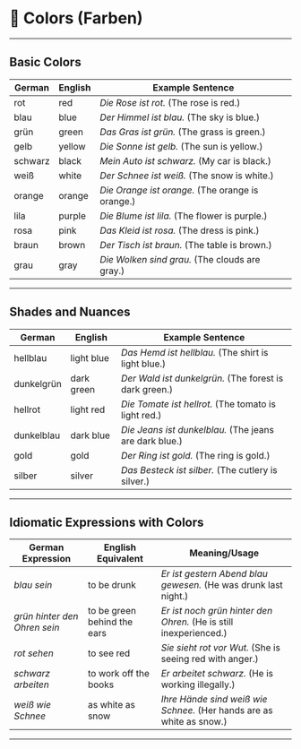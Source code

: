 # 🎨 Colors (Farben)

---

## Basic Colors

| German       | English    | Example Sentence                          |
|--------------|------------|-------------------------------------------|
| rot          | red        | *Die Rose ist rot.* (The rose is red.)    |
| blau         | blue       | *Der Himmel ist blau.* (The sky is blue.) |
| grün         | green      | *Das Gras ist grün.* (The grass is green.)|
| gelb         | yellow     | *Die Sonne ist gelb.* (The sun is yellow.)|
| schwarz      | black      | *Mein Auto ist schwarz.* (My car is black.)|
| weiß         | white      | *Der Schnee ist weiß.* (The snow is white.)|
| orange       | orange     | *Die Orange ist orange.* (The orange is orange.)|
| lila         | purple     | *Die Blume ist lila.* (The flower is purple.)|
| rosa         | pink       | *Das Kleid ist rosa.* (The dress is pink.)|
| braun        | brown      | *Der Tisch ist braun.* (The table is brown.)|
| grau         | gray       | *Die Wolken sind grau.* (The clouds are gray.)|

---

## Shades and Nuances

| German           | English          | Example Sentence                          |
|------------------|------------------|-------------------------------------------|
| hellblau         | light blue       | *Das Hemd ist hellblau.* (The shirt is light blue.)|
| dunkelgrün       | dark green       | *Der Wald ist dunkelgrün.* (The forest is dark green.)|
| hellrot          | light red        | *Die Tomate ist hellrot.* (The tomato is light red.)|
| dunkelblau       | dark blue        | *Die Jeans ist dunkelblau.* (The jeans are dark blue.)|
| gold             | gold             | *Der Ring ist gold.* (The ring is gold.)|
| silber           | silver           | *Das Besteck ist silber.* (The cutlery is silver.)|

---

## Idiomatic Expressions with Colors

| German Expression       | English Equivalent       | Meaning/Usage                          |
|-------------------------|--------------------------|----------------------------------------|
| *blau sein*             | to be drunk              | *Er ist gestern Abend blau gewesen.* (He was drunk last night.)|
| *grün hinter den Ohren sein* | to be green behind the ears | *Er ist noch grün hinter den Ohren.* (He is still inexperienced.)|
| *rot sehen*             | to see red               | *Sie sieht rot vor Wut.* (She is seeing red with anger.)|
| *schwarz arbeiten*      | to work off the books    | *Er arbeitet schwarz.* (He is working illegally.)|
| *weiß wie Schnee*       | as white as snow         | *Ihre Hände sind weiß wie Schnee.* (Her hands are as white as snow.)|

---